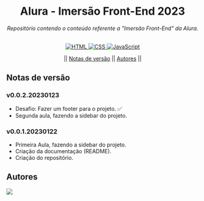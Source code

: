 <h1 align="center">Alura - Imersão Front-End 2023</h1>
<p align=center><i align="center">Repositório contendo o conteúdo referente a "Imersão Front-End" da Alura.</i></p>

<br>

<div align="center">

<a href="https://developer.mozilla.org/pt-BR/docs/Web/HTML">
<img alt="HTML" src="https://img.shields.io/badge/HTML-E34F26.svg?logo=html5&logoColor=white">
</a>
<a href="https://developer.mozilla.org/pt-BR/docs/Web/CSS">
<img alt="CSS" src="https://img.shields.io/badge/CSS-1572B6.svg?logo=css3&logoColor=white">
</a>
<a href="https://developer.mozilla.org/en-US/docs/Web/JavaScript">
<img alt="JavaScript" src="https://img.shields.io/badge/JavaScript-F7DF1E.svg?logo=javascript&logoColor=black">
</a>

<br>

 || [Notas de versão](#section-changelog) || [Autores](#section-autores) ||

</div>

<a name="section-changelog">

## Notas de versão

</a>

### v0.0.2.20230123

- Desafio: Fazer um footer para o projeto. ✅
- Segunda aula, fazendo a sidebar do projeto.

### v0.0.1.20230122

- Primeira Aula, fazendo a sidebar do projeto.
- Criação da documentação (README).
- Criação do repositório.

## Autores

</a>

<a href="https://github.com/rryandev/alura-ImersaoFrontEnd/graphs/contributors">
  <img src="https://contrib.rocks/image?repo=rryandev/alura-ImersaoFrontEnd" />
</a>
